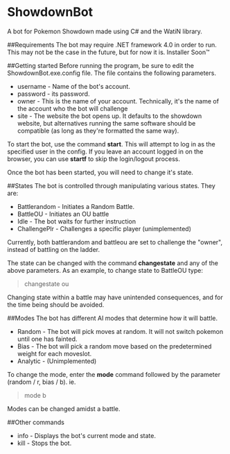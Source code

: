 # ShowdownBot
A bot for Pokemon Showdown made using C# and the WatiN library.

##Requirements
The bot may require .NET framework 4.0 in order to run. This may not be the case in the future, but for now it is. Installer Soon™

##Getting started
Before running the program, be sure to edit the ShowdownBot.exe.config file. The file contains the following parameters.
* username - Name of the bot's account.
* password - its password.
* owner - This is the name of your account. Technically, it's the name of the account who the bot will challenge
* site - The website the bot opens up. It defaults to the showdown website, but alternatives running the same software should be compatible (as long as they're formatted the same way).

To start the bot, use the command **start**. This will attempt to log in as the specified user in the config.
If you leave an account logged in on the browser, you can use **startf** to skip the login/logout process.

Once the bot has been started, you will need to change it's state.

##States
The bot is controlled through manipulating various states. They are:
* Battlerandom - Initiates a Random Battle.
* BattleOU - Initiates an OU battle
* Idle - The bot waits for further instruction
* ChallengePlr - Challenges a specific player (unimplemented)

Currently, both battlerandom and battleou are set to challenge the "owner", instead of battling on the ladder.

The state can be changed with the command **changestate** and any of the above parameters. As an example, to change state to BattleOU type:
> changestate ou

Changing state within a battle may have unintended consequences, and for the time being should be avoided.

##Modes
The bot has different AI modes that determine how it will battle.
* Random - The bot will pick moves at random. It will not switch pokemon until one has fainted.
* Bias - The bot will pick a random move based on the predetermined weight for each moveslot.
* Analytic - (Unimplemented)

To change the mode, enter the **mode** command followed by the parameter (random / r, bias / b). ie.
> mode b

Modes can be changed amidst a battle.

##Other commands
* info - Displays the bot's current mode and state.
* kill - Stops the bot.
